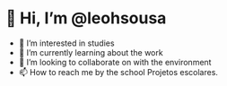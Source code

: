 # 👋 Hi, I’m @leohsousa
- 👀 I’m interested in studies
- 🌱 I’m currently learning about the work
- 💞️ I’m looking to collaborate on with the environment
- 📫 How to reach me by the school
Projetos escolares.

